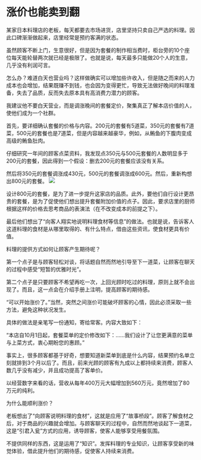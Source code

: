 # 涨价也能卖到翻

某家日本料理店的老板，每天都要去市场进货，店里坚持只卖自己严选的料理。因此口碑渐渐做起来，店里经常是预约客满的状态。 

虽然顾客不断上门，生意很好，但是因为套餐的制作相当费时，柜台旁的10个座位每天能轮替两次就已经是极限了。也就是说，每天最多只能做20个人的生意，几乎没有利润可言。 

怎么办？难道白天也营业吗？这样做确实可以增加些许收入，但是随之而来的人力成本也会增加，结果既赚不到钱，也会因为变得更忙，导致无法做好晚间的料理准备，失去了品质，反而失去原本具有高消费力潜力的顾客。 

我建议他不要白天营业，而是调涨晚间的套餐定价，聚集真正了解本店价值的人，使他们成为一个社群。 

首先，要详细确认套餐的价格与内容。200元的套餐有5道菜，350元的套餐有7道菜，500元的套餐也是7道菜，但是内容越来越豪华，例如，从鲔鱼的下腹肉变成高级的鲔鱼肚肉。 

仔细研究一年间的顾客点菜资料，我发现点350元与500元套餐的人数明显多于200元的套餐，因此得到一个假设：删去200元的套餐应该没有关系。 

然后将350元的套餐调涨成430元，500元的套餐调涨成600元。然后，重新构想出800元的套餐。 ![](http://www.yilinzazhi.com/images/yili/yili201407/yili20140715-1-l.jpg)

设计800元的套餐，是为了进一步提升这家店的品质。此外，要他们自行设计更昂贵的套餐，是为了促使他们想出提升套餐附加价值的点子。因此，要求店里的厨师根据这样的价格去思考商品的表演法（在不改变成本的前提之下）。 

最后他们想出了“向客人翔实地说明料理食材等信息”的做法。也就是说，告诉客人这道料理的食材是从哪里取得的、有什么特点，借由这些资讯，使食材更具有价值。 

料理的提供方式如何让顾客产生期待呢？ 

第一个点子是与顾客轻松对谈，将话题自然而然地引导至下一道菜，让顾客在聊天的过程中感受“短暂的优雅时光”。 

第二个点子是只要顾客不希望再吃一次，上回光顾时吃过的料理，原则上就不会出现了。而且，这一点会在介绍手册上注明，提高顾客的期待感。 

“可以开始涨价了。”当然，突然之间涨价可能破坏顾客的心情，因此必须采取一些方法，避免这种状况发生。 

具体的做法是亲笔写一份通知，寄给常客。内容大致如下： 

“本店自10月1日起，套餐菜单的定价修改如下：……我们设计了让您更满意的菜单与上菜方式，衷心期盼您的惠顾。” 

事实上，很多顾客都基于好奇，想要知道新菜单到底是什么内容，结果预约名单立刻就排到3个月以后了。而且，前来光顾的顾客有九成以上都持续来消费，顾客人数几乎没有减少，并且成功提高了客单价。 

以经营数字来看的话，营收从每年400万元大幅增加到560万元，竟然增加了80万元的纯利。 

为什么能顺利涨价？ 

老板想出了“向顾客说明料理的食材”，这就是应用了“故事桥段”。顾客了解食材之后，对于商品的兴趣就会增加。与顾客聊天的过程中，自然而然地谈起下一道菜，这是“引君入瓮”方式的应用，诱导顾客，使客人能够享受用餐氛围。 

不提供同样的东西，这是运用了“知识”。发挥料理的专业知识，让顾客享受新的味觉体验，借此提升他们的期待感，促使客人持续来消费。